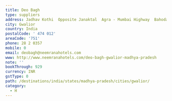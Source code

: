 ```yaml
---
title: Deo Bagh
type: suppliers
address: Jadhav Kothi  Opposite Janaktal  Agra - Mumbai Highway  Bahodapur
city: Gwalior
country: India
postalCode: ' 474 012'
areaCode: '751'
phone: 28 2 0357
mobile: 0
email: deobagh@neemranahotels.com
www: http://www.neemranahotels.com/deo-bagh-gwalior-madhya-pradesh
note: ''
bookThrough: 929
currency: INR
gstType: 0
path: /destinations/india/states/madhya-pradesh/cities/gwalior/
category:
  - H
---
```


